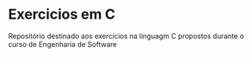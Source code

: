 # Exercicios em C
Repositório destinado aos exercícios na linguagm C propostos durante o curso de Engenharia de Software
